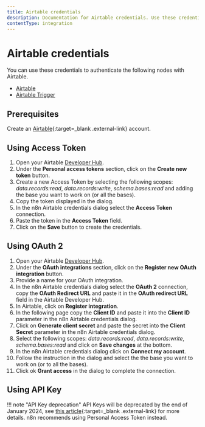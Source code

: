 ```yaml
---
title: Airtable credentials
description: Documentation for Airtable credentials. Use these credentials to authenticate Airtable in n8n, a workflow automation platform.
contentType: integration
---
```


# Airtable credentials

You can use these credentials to authenticate the following nodes with Airtable.

- [Airtable](/integrations/builtin/app-nodes/n8n-nodes-base.airtable/)
- [Airtable Trigger](/integrations/builtin/trigger-nodes/n8n-nodes-base.airtabletrigger/)

## Prerequisites

Create an [Airtable](https://airtable.com/){:target=_blank .external-link} account.

## Using Access Token

1. Open your Airtable [Developer Hub](https://airtable.com/create/tokens).
2. Under the **Personal access tokens** section, click on the **Create new token** button.
3. Create a new Access Token by selecting the following scopes: *data.records:read*, *data.records:write*, *schema.bases:read* and adding the base you want to work on (or all the bases).
4. Copy the token displayed in the dialog.
5. In the n8n Airtable credentials dialog select the **Access Token** connection.
6. Paste the token in the **Access Token** field.
7. Click on the **Save** button to create the credentials.

## Using OAuth 2

1. Open your Airtable [Developer Hub](https://airtable.com/create/tokens).
2. Under the **OAuth integrations** section, click on the **Register new OAuth integration** button.
3. Provide a name for your OAuth integration.
4. In the n8n Airtable credentials dialog select the **OAuth 2** connection, copy the **OAuth Redirect URL** and paste it in the **OAuth redirect URL** field in the Airtable Developer Hub.
5. In Airtable, click on **Register integration**.
6. In the following page copy the **Client ID** and paste it into the **Client ID** parameter in the n8n Airtable credentials dialog.
7. Click on **Generate client secret** and paste the secret into the **Client Secret** parameter in the n8n Airtable credentials dialog.
8. Select the following scopes: *data.records:read*, *data.records:write*, *schema.bases:read* and click on **Save changes** at the bottom.
9. In the n8n Airtable credentials dialog click on **Connect my account**.
10. Follow the instruction in the dialog and select the the base you want to work on (or to all the bases).
11. Click ok **Grant access** in the dialog to complete the connection.


## Using API Key

!!! note "API Key deprecation"
    API Keys will be deprecated by the end of January 2024, see [this article](https://support.airtable.com/docs/airtable-api-key-deprecation-notice){:target=_blank .external-link} for more details. n8n recommends using Personal Access Token instead.

